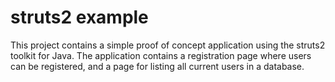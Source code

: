 # struts2 example
This project contains a simple proof of concept application using the struts2 toolkit for Java. The application contains a registration page where users can be registered, and a page for listing all current users in a database.
